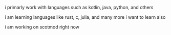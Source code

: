 i primarly work with languages such as kotlin, java, python, and others

i am learning languages like rust, c, julia, and many more i want to learn also

i am working on scotmod right now